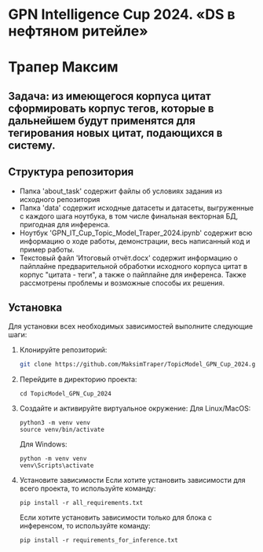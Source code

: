 # GPN Intelligence Cup 2024. «DS в нефтяном ритейле»
# Трапер Максим

## Задача: из имеющегося корпуса цитат сформировать корпус тегов, которые в дальнейшем будут применятся для тегирования новых цитат, подающихся в систему.

## Структура репозитория

* Папка 'about_task' содержит файлы об условиях задания из исходного репозитория
* Папка 'data' содержит исходные датасеты и датасеты, выгруженные с каждого шага ноутбука, в том числе финальная векторная БД, пригодная для инференса.
* Ноутбук 'GPN_IT_Cup_Topic_Model_Traper_2024.ipynb' содержит всю информацию о ходе работы, демонстрации, весь написанный код и пример работы.
* Текстовый файл 'Итоговый отчёт.docx' содержит информацию о пайплайне предварительной обработки исходного корпуса цитат в корпус "цитата - теги", а также о пайплайне для инференса. Также рассмотрены проблемы и возможные способы их решения.

## Установка

Для установки всех необходимых зависимостей выполните следующие шаги:

1. Клонируйте репозиторий:
    ```bash
    git clone https://github.com/MaksimTraper/TopicModel_GPN_Cup_2024.git
    ```

2. Перейдите в директорию проекта:
    ```
    cd TopicModel_GPN_Cup_2024
    ```

3. Создайте и активируйте виртуальное окружение:
    Для Linux/MacOS:
    ```
    python3 -m venv venv
    source venv/bin/activate
    ```

    Для Windows:
    ```
    python -m venv venv
    venv\Scripts\activate
    ```

4. Установите зависимости
    Если хотите установить зависимости для всего проекта, то используйте команду:
    ```
    pip install -r all_requirements.txt
    ```

    Если хотите установить зависимости только для блока с инференсом, то используйте команду:
    ```
    pip install -r requirements_for_inference.txt
    ```